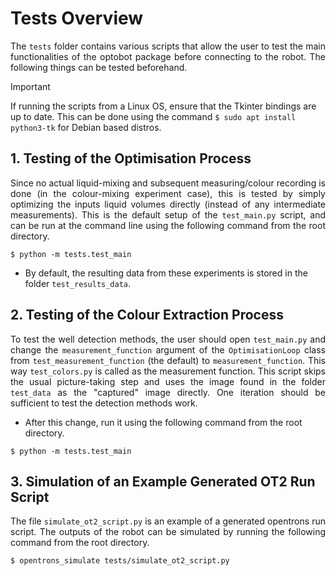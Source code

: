 # Tests Overview

<p align="justify">
The <code>tests</code> folder contains various scripts that allow the user to 
test the main functionalities of the optobot package before connecting to the 
robot.
<!--><!-->
The following things can be tested beforehand.
</p>

> [!IMPORTANT]
> If running the scripts from a Linux OS, ensure that the Tkinter bindings are up to date.
> This can be done using the command ```$ sudo apt install python3-tk``` for Debian based distros.

## 1. Testing of the Optimisation Process
<p align="justify">
Since no actual liquid-mixing and subsequent measuring/colour recording 
is done (in the colour-mixing experiment case), this is tested by simply 
optimizing the inputs liquid volumes directly (instead of any intermediate 
measurements).
<!--><!-->
This is the default setup of the <code>test_main.py</code> script, and can be 
run at the command line using the following command from the root directory.
</p>

```
$ python -m tests.test_main
```

+ By default, the resulting data from these experiments is stored in the folder 
```test_results_data```.

## 2. Testing of the Colour Extraction Process
<p align="justify">
To test the well detection methods, the user should open <code>test_main.py</code> 
and change the <code>measurement_function</code> argument of the 
<code>OptimisationLoop</code> class from <code>test_measurement_function</code> 
(the default) to <code>measurement_function</code>.
<!--><!-->
This way <code>test_colors.py</code> is called as the measurement function.
<!--><!-->
This script skips the usual picture-taking step and uses the image found in the 
folder <code>test_data</code> as the "captured" image directly.
<!--><!-->
One iteration should be sufficient to test the detection methods work. 
</p>

+ After this change, run it using the following command from the root directory.

```
$ python -m tests.test_main
```

## 3. Simulation of an Example Generated OT2 Run Script
<p align="justify">
The file <code>simulate_ot2_script.py</code> is an example of a generated 
opentrons run script.
<!--><!-->
The outputs of the robot can be simulated by running the following command 
from the root directory.
</p>

```
$ opentrons_simulate tests/simulate_ot2_script.py
```